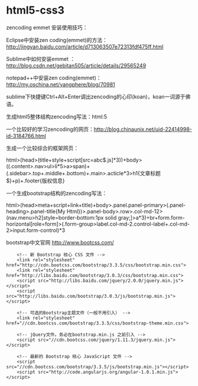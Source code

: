 # html5-css3
zencoding emmet 安装使用技巧：

Eclipse中安装zen coding(emmet)的方法：http://jingyan.baidu.com/article/d713063507e72313fdf475ff.html 

Sublime中如何安装emmet ：http://blog.csdn.net/gebitan505/article/details/29565249

notepad++中安装zen coding(emmet)：http://my.oschina.net/yangphere/blog/70981

sublime下快捷键Ctrl+Alt+Enter调出zencoding的心印(koan)，koan一词源于佛语。

生成html5整体结构zencoding写法：html:5

一个比较好的学习zencoding的网页：http://blog.chinaunix.net/uid-22414998-id-3184766.html

生成一个比较综合的框架网页：

html>(head>(title+style+script[src=abc$.js]&#42;3))+body>((.content>.nav>ul>li*5>a>span)+(.sidebar>.top+.middle+.bottom)+.main>.acticle&#42;3>h1{文章标题$}+p)+.footer{版权信息}

一个生成bootstrap结构的zencoding写法：

html>(head>meta+script+link+title)+body>.panel.panel-primary>(.panel-heading>.panel-title{My Html})>.panel-body>.row>.col-md-12>(nav.menu>h2[style=border-bottom:1px solid gray;]>a&#42;3)+br+form.form-horizontal[role=form]>(.form-group>label.col-md-2.control-label+.col-md-2>input.form-control)&#42;3

bootstrap中文官网
http://www.bootcss.com/

        <!-- 新 Bootstrap 核心 CSS 文件 -->
        <link rel="stylesheet" href="http://cdn.bootcss.com/bootstrap/3.3.5/css/bootstrap.min.css">
        <link rel="stylesheet" href="http://libs.baidu.com/bootstrap/3.0.3/css/bootstrap.min.css">
        <script src="http://libs.baidu.com/jquery/2.0.0/jquery.min.js"></script>
        <script src="http://libs.baidu.com/bootstrap/3.0.3/js/bootstrap.min.js"></script>
        
        <!-- 可选的Bootstrap主题文件（一般不用引入） -->
        <link rel="stylesheet" href="//cdn.bootcss.com/bootstrap/3.3.5/css/bootstrap-theme.min.css">
        
        <!-- jQuery文件。务必在bootstrap.min.js 之前引入 -->
        <script src="//cdn.bootcss.com/jquery/1.11.3/jquery.min.js"></script>
        
        <!-- 最新的 Bootstrap 核心 JavaScript 文件 -->
        <script src="//cdn.bootcss.com/bootstrap/3.3.5/js/bootstrap.min.js"></script>
        <script src="http://code.angularjs.org/angular-1.0.1.min.js"></script>


